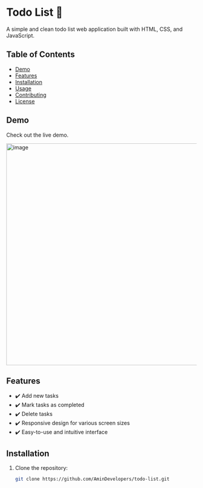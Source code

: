 # Todo List 📝

A simple and clean todo list web application built with HTML, CSS, and JavaScript.

## Table of Contents

- [Demo](#demo)
- [Features](#features)
- [Installation](#installation)
- [Usage](#usage)
- [Contributing](#contributing)
- [License](#license)

## Demo

Check out the live demo.

<img width="587" alt="image" src="https://github.com/AminDevelopers/TodoListV2/assets/132141736/8d926812-95ec-4e56-a453-38fb8341aee8">


## Features

- ✔️ Add new tasks
- ✔️ Mark tasks as completed
- ✔️ Delete tasks
- ✔️ Responsive design for various screen sizes
- ✔️ Easy-to-use and intuitive interface

## Installation

1. Clone the repository:

   ```bash
   git clone https://github.com/AminDevelopers/todo-list.git
